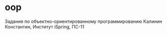 # oop
Задания по объектно-ориентированному программированию
Калинин Константин, Институт iSpring, ПС-11
